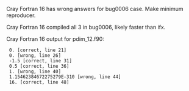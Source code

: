 Cray Fortran 16 has wrong answers for bug0006 case. Make minimum reproducer.

Cray Fortran 16 compiled all 3 in bug0006, likely faster than ifx.

Cray Fortran 16 output for pdim_12.f90:

```
 0. [correct, line 21]
 0. [wrong, line 26]
 -1.5 [correct, line 31]
 0.5 [correct, line 36]
 1. [wrong, line 40]
 1.15462384672275279E-310 [wrong, line 44]
 16. [correct, line 48]
```

